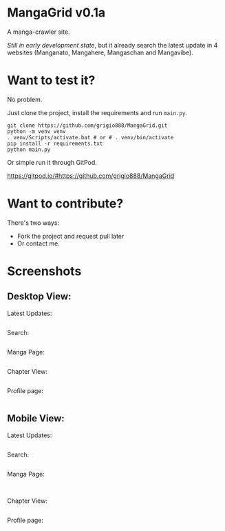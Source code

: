 # **MangaGrid v0.1a**
A manga-crawler site.

*Still in early development state*, but it already search the latest update in 4 websites (Manganato, Mangahere, Mangaschan and Mangavibe).

# Want to test it?
No problem.

Just clone the project, install the requirements and run ```main.py```.

```
git clone https://github.com/grigio888/MangaGrid.git
python -m venv venv
. venv/Scripts/activate.bat # or # . venv/bin/activate
pip install -r requirements.txt
python main.py
```

Or simple run it through GitPod.

https://gitpod.io/#https://github.com/grigio888/MangaGrid

# Want to contribute?

There's two ways:
- Fork the project and request pull later
- Or contact me.

# Screenshots

<h2>Desktop View:</h2>
<p>Latest Updates:</p>
<img src="https://user-images.githubusercontent.com/57846373/179367597-a2485da6-269b-478e-afbc-ed59ee425069.png" alt="">
<p>Search:</p>
<img src="https://user-images.githubusercontent.com/57846373/179367623-65fbf560-d159-41de-a144-6e566501a065.png" alt="">
<p>Manga Page:</p>
<img src="https://user-images.githubusercontent.com/57846373/179367642-7330e7bd-88b6-4480-932c-7a0a01afc211.png" alt="">
<p>Chapter View:</p>
<img src="https://user-images.githubusercontent.com/57846373/179613799-c34cacf6-820f-44e5-b1e0-11d4187f968c.png" alt="">
<p>Profile page:</p>
<img src="https://user-images.githubusercontent.com/57846373/179850871-07b1edce-a18e-4f23-8e5a-927ef5ae723d.png" alt="">


<h2>Mobile View:</h2>
<p>Latest Updates:</p>
<img src="https://user-images.githubusercontent.com/57846373/179367817-b46d6c13-f6d4-4c26-a126-823fc0e788c6.png" alt="">
<p>Search:</p>
<img src="https://user-images.githubusercontent.com/57846373/179367830-fa2a3eaa-98a4-4424-93c6-309bb826be3c.png" alt="">
<p>Manga Page:</p>
<img src="https://user-images.githubusercontent.com/57846373/179367837-ac6db19b-0b63-416e-bc2c-d732b62f116a.png" alt="">
<img src="https://user-images.githubusercontent.com/57846373/179367855-742825d7-96e8-4318-a1c0-c044f3295bae.png" alt="">
<p>Chapter View:</p>
<img src="https://user-images.githubusercontent.com/57846373/179613889-e969b90c-9865-4d3d-9100-377023049fa4.png" alt="">
<p>Profile page:</p>
<img src="https://user-images.githubusercontent.com/57846373/179851488-47865b05-92ca-4926-b694-606e007b3055.png" alt="">
